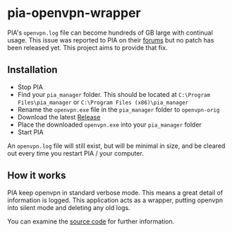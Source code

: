# pia-openvpn-wrapper
PIA's `openvpn.log` file can become hundreds of GB large with continual usage. This issue was reported to PIA on their [forums](https://www.privateinternetaccess.com/forum/discussion/18461/large-log-files) but no patch has been released yet.
This project aims to provide that fix.


## Installation
* Stop PIA
* Find your `pia_manager` folder. This should be located at `C:\Program Files\pia_manager` or `C:\Program Files (x86)\pia_manager`
* Rename the `openvpn.exe` file in the `pia_manager` folder to `openvpn-orig`
* Download the latest [Release](https://github.com/jbob182/pia-openvpn-wrapper/releases/download/v1.0.0/openvpn.exe)
* Place the downloaded `openvpn.exe` into your `pia_manager` folder
* Start PIA

An `openvpn.log` file will still exist, but will be minimal in size, and be cleared out every time you restart PIA / your computer.

## How it works
PIA keep openvpn in standard verbose mode. This means a great detail of information is logged. This application acts as a wrapper, putting openvpn into silent mode and deleting any old logs.

You can examine the [source code](https://github.com/jbob182/pia-openvpn-wrapper/blob/master/Program.cs) for further information.
